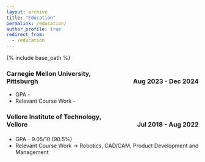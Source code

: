```yaml
---
layout: archive
title: "Education"
permalink: /education/
author_profile: true
redirect_from:
  - /education
---
```


{% include base_path %}

<p><h3><span style="text-align:left; display:inline-block; width:50%;">Carnegie Mellon University, Pittsburgh</span><span style="text-align:right; display:inline-block; width:50%;">Aug 2023 - Dec 2024</span></h3></p>

  *  GPA -  
  *  Relevant Course Work - 



<p><h3><span style="text-align:left; display:inline-block; width:50%;">Vellore Institute of Technology, Vellore</span><span style="text-align:right; display:inline-block; width:50%;">Jul 2018 - Aug 2022</span></h3></p>
<h4></h4>

  *  GPA - 9.05/10 (90.5%)
  *  Relevant Course Work -> Robotics, CAD/CAM, Product Development and Management
